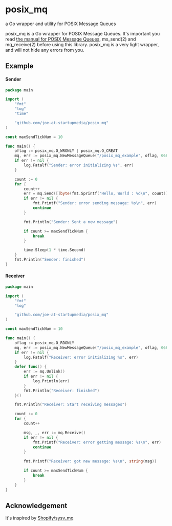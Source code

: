 # posix_mq

a Go wrapper and utility for POSIX Message Queues

posix_mq is a Go wrapper for POSIX Message Queues. It's important you read [the manual for POSIX Message Queues](http://man7.org/linux/man-pages/man7/mq_overview.7.html), ms_send(2) and mq_receive(2) before using this library. posix_mq is a very light wrapper, and will not hide any errors from you.

## Example

#### Sender

```go
package main

import (
	"fmt"
	"log"
	"time"

	"github.com/joe-at-startupmedia/posix_mq"
)

const maxSendTickNum = 10

func main() {
	oflag := posix_mq.O_WRONLY | posix_mq.O_CREAT
	mq, err := posix_mq.NewMessageQueue("/posix_mq_example", oflag, 0666, nil)
	if err != nil {
		log.Fatalf("Sender: error initializing %s", err)
	}

	count := 0
	for {
		count++
		err = mq.Send([]byte(fmt.Sprintf("Hello, World : %d\n", count)), 0)
		if err != nil {
			fmt.Printf("Sender: error sending message: %s\n", err)
			continue
		}

		fmt.Println("Sender: Sent a new message")

		if count >= maxSendTickNum {
			break
		}

		time.Sleep(1 * time.Second)
	}
	fmt.Println("Sender: finished")
}
```

#### Receiver

```go
package main

import (
	"fmt"
	"log"

	"github.com/joe-at-startupmedia/posix_mq"
)

const maxSendTickNum = 10

func main() {
	oflag := posix_mq.O_RDONLY
	mq, err := posix_mq.NewMessageQueue("/posix_mq_example", oflag, 0666, nil)
	if err != nil {
		log.Fatalf("Receiver: error initializing %s", err)
	}
	defer func() {
		err := mq.Unlink()
		if err != nil {
			log.Println(err)
		}
		fmt.Println("Receiver: finished")
	}()

	fmt.Println("Receiver: Start receiving messages")

	count := 0
	for {
		count++

		msg, _, err := mq.Receive()
		if err != nil {
			fmt.Printf("Receiver: error getting message: %s\n", err)
			continue
		}
		
		fmt.Printf("Receiver: got new message: %s\n", string(msg))

		if count >= maxSendTickNum {
			break
		}
	}
}
```

## Acknowledgement

It's inspired by [Shopify/sysv_mq](https://github.com/Shopify/sysv_mq)
